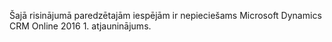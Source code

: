 Šajā risinājumā paredzētajām iespējām ir nepieciešams Microsoft Dynamics CRM Online 2016 1. atjauninājums.